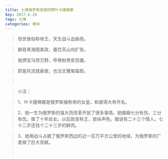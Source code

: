 ```yaml
---
title: 七律俄罗斯游感四赞叶卡捷琳娜
key: 2017.6.20
tags: 七律
categories: 律诗
---
```


<blockquote class="blockquote-center">惊世骇俗称帝王，天生战斗血脉扬。
</blockquote>
<blockquote class="blockquote-center">鯨吞黑海图柔政，蚕饮天山向扩张。
</blockquote>
<blockquote class="blockquote-center">驰骋宝马惊万野，呼唤粉男安百疆。
</blockquote>
<blockquote class="blockquote-center">即是风流就豪放，也当文雅匍匐郎。
</blockquote>
<blockquote class="blockquote-center"></br>
</blockquote>
<blockquote class="blockquote-center">小注：
</blockquote>
<blockquote class="blockquote-center">1、叶卡捷琳娜是俄罗斯被称帝的女皇，和彼得大帝齐名。
</blockquote>
<blockquote class="blockquote-center">2、她一生为俄罗斯的强大而改革开放了很多事情。她婚姻七分有伤，三分有忧。做了十年处女。以后政变称王，放纵声色。据说有二十三个情人。七十二岁还找个二十三岁的鲜肉。
</blockquote>
<blockquote class="blockquote-center">3、她用战斗占据了俄罗斯西边的近一百万平方公里的地域，为俄罗斯的广袤做了巨大贡献。
</blockquote>
<blockquote class="blockquote-center"></br>
</blockquote>
